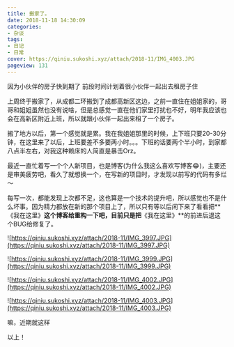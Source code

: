 ```yaml
---
title: 搬家了。
date: 2018-11-18 14:30:09
categories:
- 杂谈
tags:
- 日记
- 日常
cover: https://qiniu.sukoshi.xyz/attach/2018-11/IMG_4003.JPG
pageview: 131
---
```


因为小伙伴的房子快到期了 前段时间计划着很小伙伴一起出去租房子住

上周终于搬家了，从成都二环搬到了成都高新区这边，之前一直住在姐姐家的，哥哥和姐姐虽然也没有说啥，但是总感觉一直在他们家里打扰也不好，明年我应该也会在高新区附近上班，所以就跟小伙伴一起出来租了一个房子。

搬了地方以后，第一个感觉就是累。我在我姐姐那里的时候，上下班只要20-30分钟，在这里来了以后，上班要差不多要两小时。。。下班的话要两个半小时，到家都八点半左右，对我这种赖床的人简直是暴击Orz。

最近一直忙着写一个个人新项目，也是博客(为什么我这么喜欢写博客😂)，主要还是审美疲劳吧，看久了就想换一个，在写新的项目时，才发现以前写的代码有多烂～

每写一次，都能发现上次都不足，这也算是一个技术的提升吧，所以感觉也不是什么坏事。因为精力都放在新的那个项目上了，所以只有等以后闲下来了看看把**《我在这里》**这个博客给重构一下吧，目前只是把**《我在这里》**的前进后退这个BUG给修复了。

![https://qiniu.sukoshi.xyz/attach/2018-11/IMG_3997.JPG](https://qiniu.sukoshi.xyz/attach/2018-11/IMG_3997.JPG)

![https://qiniu.sukoshi.xyz/attach/2018-11/IMG_3999.JPG](https://qiniu.sukoshi.xyz/attach/2018-11/IMG_3999.JPG)

![https://qiniu.sukoshi.xyz/attach/2018-11/IMG_4002.JPG](https://qiniu.sukoshi.xyz/attach/2018-11/IMG_4002.JPG)

![https://qiniu.sukoshi.xyz/attach/2018-11/IMG_4003.JPG](https://qiniu.sukoshi.xyz/attach/2018-11/IMG_4003.JPG)

嘛，近期就这样

以上！




